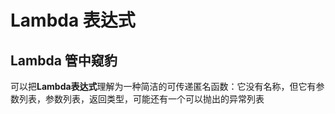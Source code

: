 # Lambda 表达式
## Lambda 管中窥豹
可以把**Lambda表达式**理解为一种简洁的可传递匿名函数：它没有名称，但它有参数列表，参数列表，返回类型，可能还有一个可以抛出的异常列表
